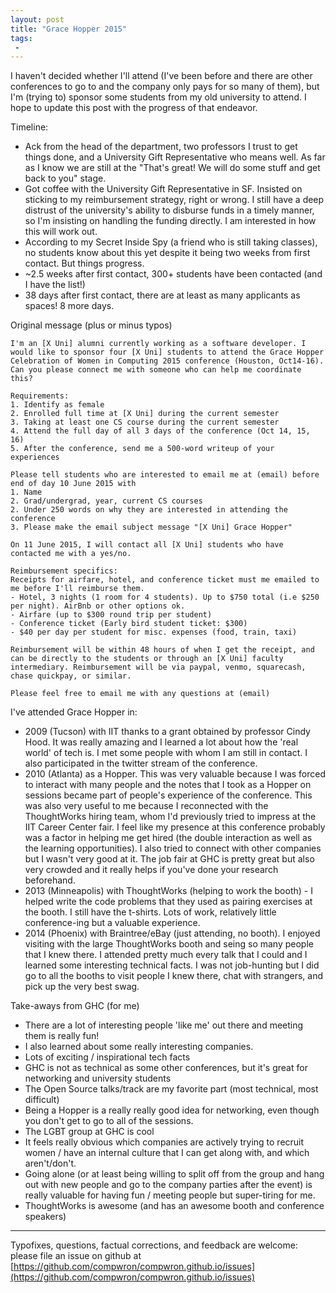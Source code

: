 ```yaml
---
layout: post
title: "Grace Hopper 2015"
tags:
 -
---
```



I haven't decided whether I'll attend (I've been before and there are other conferences to go to and the company only pays for so many of them), but I'm (trying to) sponsor some students from my old university to attend. I hope to update this post with the progress of that endeavor. 

Timeline:

* Ack from the head of the department, two professors I trust to get things done, and a University Gift Representative who means well. As far as I know we are still at the "That's great! We will do some stuff and get back to you" stage.
* Got coffee with the University Gift Representative in SF. Insisted on sticking to my reimbursement strategy, right or wrong. I still have a deep distrust of the university's ability to disburse funds in a timely manner, so I'm insisting on handling the funding directly. I am interested in how this will work out. 
* According to my Secret Inside Spy (a friend who is still taking classes), no students know about this yet despite it being two weeks from first contact. But things progress.
* ~2.5 weeks after first contact, 300+ students have been contacted (and I have the list!)
* 38 days after first contact, there are at least as many applicants as spaces! 8 more days.


Original message (plus or minus typos)

	I'm an [X Uni] alumni currently working as a software developer. I would like to sponsor four [X Uni] students to attend the Grace Hopper Celebration of Women in Computing 2015 conference (Houston, Oct14-16). Can you please connect me with someone who can help me coordinate this?

	Requirements:
	1. Identify as female
	2. Enrolled full time at [X Uni] during the current semester
	3. Taking at least one CS course during the current semester
	4. Attend the full day of all 3 days of the conference (Oct 14, 15, 16)
	5. After the conference, send me a 500-word writeup of your experiences

	Please tell students who are interested to email me at (email) before end of day 10 June 2015 with
	1. Name
	2. Grad/undergrad, year, current CS courses
	2. Under 250 words on why they are interested in attending the conference
	3. Please make the email subject message "[X Uni] Grace Hopper"

	On 11 June 2015, I will contact all [X Uni] students who have contacted me with a yes/no. 

	Reimbursement specifics:
	Receipts for airfare, hotel, and conference ticket must me emailed to me before I'll reimburse them. 
	- Hotel, 3 nights (1 room for 4 students). Up to $750 total (i.e $250 per night). AirBnb or other options ok. 
	- Airfare (up to $300 round trip per student)
	- Conference ticket (Early bird student ticket: $300)
	- $40 per day per student for misc. expenses (food, train, taxi)

	Reimbursement will be within 48 hours of when I get the receipt, and can be directly to the students or through an [X Uni] faculty intermediary. Reimbursement will be via paypal, venmo, squarecash, chase quickpay, or similar. 

	Please feel free to email me with any questions at (email)


I've attended Grace Hopper in:

* 2009 (Tucson) with IIT thanks to a grant obtained by professor Cindy Hood. It was really amazing and I learned a lot about how the 'real world' of tech is. I met some people with whom I am still in contact. I also participated in the twitter stream of the conference. 
* 2010 (Atlanta) as a Hopper. This was very valuable because I was forced to interact with many people and the notes that I took as a Hopper on sessions became part of people's experience of the conference. This was also very useful to me because I reconnected with the ThoughtWorks hiring team, whom I'd previously tried to impress at the IIT Career Center fair. I feel like my presence at this conference probably was a factor in helping me get hired (the double interaction as well as the learning opportunities). I also tried to connect with other companies but I wasn't very good at it. The job fair at GHC is pretty great but also very crowded and it really helps if you've done your research beforehand. 
* 2013 (Minneapolis) with ThoughtWorks (helping to work the booth) - I helped write the code problems that they used as pairing exercises at the booth. I still have the t-shirts. Lots of work, relatively little conference-ing but a valuable experience.
* 2014 (Phoenix) with Braintree/eBay (just attending, no booth). I enjoyed visiting with the large ThoughtWorks booth and seing so many people that I knew there. I attended pretty much every talk that I could and I learned some interesting technical facts. I was not job-hunting but I did go to all the booths to visit people I knew there, chat with strangers, and pick up the very best swag. 

Take-aways from GHC (for me) 

* There are a lot of interesting people 'like me' out there and meeting them is really fun! 
* I also learned about some really interesting companies. 
* Lots of exciting / inspirational tech facts
* GHC is not as technical as some other conferences, but it's great for networking and university students
* The Open Source talks/track are my favorite part (most technical, most difficult)
* Being a Hopper is a really really good idea for networking, even though you don't get to go to all of the sessions.
* The LGBT group at GHC is cool 
* It feels really obvious which companies are actively trying to recruit women / have an internal culture that I can get along with, and which aren't/don't. 
* Going alone (or at least being willing to split off from the group and hang out with new people and go to the company parties after the event) is really valuable for having fun / meeting people but super-tiring for me.
* ThoughtWorks is awesome (and has an awesome booth and conference speakers)

------


Typofixes, questions, factual corrections, and feedback are welcome: please file an issue on github at [https://github.com/compwron/compwron.github.io/issues](https://github.com/compwron/compwron.github.io/issues)
